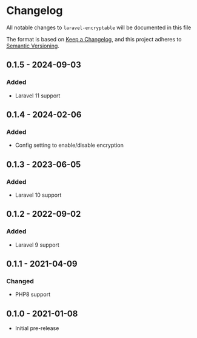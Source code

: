 # Changelog

All notable changes to `laravel-encryptable` will be documented in this file

The format is based on [Keep a Changelog](https://keepachangelog.com/en/1.0.0/),
and this project adheres to [Semantic Versioning](https://semver.org/spec/v2.0.0.html).

<!--- ## 1.0.0 - 2021-XX-XX
### Added
### Changed
### Fixed
### Removed --->

## 0.1.5 - 2024-09-03
### Added
- Laravel 11 support

## 0.1.4 - 2024-02-06
### Added
- Config setting to enable/disable encryption

## 0.1.3 - 2023-06-05
### Added
 - Laravel 10 support

## 0.1.2 - 2022-09-02
### Added
- Laravel 9 support

 ## 0.1.1 - 2021-04-09
### Changed
- PHP8 support

## 0.1.0 - 2021-01-08
- Initial pre-release
